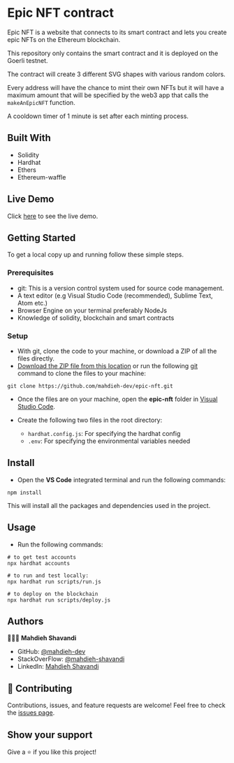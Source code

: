# Epic NFT contract

Epic NFT is a website that connects to its smart contract and lets you create epic NFTs on the Ethereum blockchain.

This repository only contains the smart contract and it is deployed on the Goerli testnet.

The contract will create 3 different SVG shapes with various random colors.

Every address will have the chance to mint their own NFTs but it will have a maximum amount that will be specified by the web3 app that calls the `makeAnEpicNFT` function.

A cooldown timer of 1 minute is set after each minting process.


## Built With

- Solidity
- Hardhat
- Ethers
- Ethereum-waffle

## Live Demo

Click [here](mahdieh-nft-project.mshavandi.repl.co/) to see the live demo.

## Getting Started

To get a local copy up and running follow these simple steps.

### Prerequisites

- git: This is a version control system used for source code management.
- A text editor (e.g Visual Studio Code (recommended), Sublime Text, Atom etc.)
- Browser Engine on your terminal preferably NodeJs
- Knowledge of solidity, blockchain and smart contracts

### Setup

- With git, clone the code to your machine, or download a ZIP of all the files directly.
- [Download the ZIP file from this location](https://github.com/mahdieh-dev/epic-nft/archive/refs/heads/main.zip) or run the following [git](https://git-scm.com/) command to clone the files to your machine:

```
git clone https://github.com/mahdieh-dev/epic-nft.git
```

- Once the files are on your machine, open the **epic-nft** folder in [Visual Studio Code](https://code.visualstudio.com/download).
- Create the following two files in the root directory:

  - `hardhat.config.js`: For specifying the hardhat config
  - `.env`: For specifying the environmental variables needed

## Install

- Open the **VS Code** integrated terminal and run the following commands:

```
npm install
```

This will install all the packages and dependencies used in the project.

## Usage

- Run the following commands:

```shell
# to get test accounts
npx hardhat accounts

# to run and test locally:
npx hardhat run scripts/run.js

# to deploy on the blockchain
npx hardhat run scripts/deploy.js
```

## Authors

👩🏻‍💼 **Mahdieh Shavandi**

- GitHub: [@mahdieh-dev](https://github.com/mahdieh-dev)
- StackOverFlow: [@mahdieh-shavandi](https://stackoverflow.com/users/8898138/mahdieh-shavandi)
- LinkedIn: [Mahdieh Shavandi](https://www.linkedin.com/in/mshvnd/)

## 🤝 Contributing

Contributions, issues, and feature requests are welcome!
Feel free to check the [issues page](../../issues/).

## Show your support

Give a ⭐️ if you like this project!
